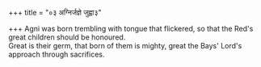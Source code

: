 +++
title = "०३ अग्निर्जज्ञे जुह्वा३"

+++
Agni was born trembling with tongue that flickered, so that the Red's great children should be honoured.  
     Great is their germ, that born of them is mighty, great the Bays' Lord's approach through sacrifices.